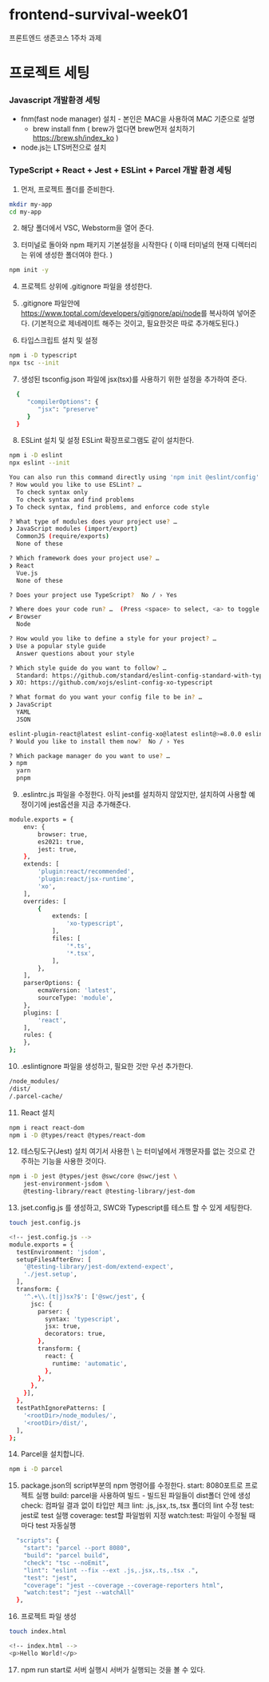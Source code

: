 # frontend-survival-week01

프론트엔드 생존코스 1주차 과제

# 프로젝트 세팅

### Javascript 개발환경 세팅
* fnm(fast node manager) 설치 - 본인은 MAC을 사용하여 MAC 기준으로 설명
  * brew install fnm ( brew가 없다면 brew먼저 설치하기 <https://brew.sh/index_ko> )
* node.js는 LTS버전으로 설치

### TypeScript + React + Jest + ESLint + Parcel 개발 환경 세팅
1. 먼저, 프로젝트 폴더를 준비한다.
```bash
mkdir my-app
cd my-app
```

2. 해당 폴더에서 VSC, Webstorm을 열어 준다.

3. 터미널로 돌아와 npm 패키지 기본설정을 시작한다 ( 이때 터미널의 현재 디렉터리는 위에 생성한 폴더여야 한다. )
```bash
npm init -y
```
4. 프로젝트 상위에 .gitignore 파일을 생성한다.

5. .gitignore 파일안에 <https://www.toptal.com/developers/gitignore/api/node>를 복사하여 넣어준다.
(기본적으로 제네레이트 해주는 것이고, 필요한것은 따로 추가해도된다.)

6. 타입스크립트 설치 및 설정
```bash
npm i -D typescript
npx tsc --init
```

7. 생성된 tsconfig.json 파일에 jsx(tsx)를 사용하기 위한 설정을 추가하여 준다.
```bash
  {
     "compilerOptions": {
        "jsx": "preserve"
     }
  }
```

8. ESLint 설치 및 설정
ESLint 확장프로그램도 같이 설치한다.
```bash
npm i -D eslint
npx eslint --init

You can also run this command directly using 'npm init @eslint/config'.
? How would you like to use ESLint? …
  To check syntax only
  To check syntax and find problems
❯ To check syntax, find problems, and enforce code style

? What type of modules does your project use? …
❯ JavaScript modules (import/export)
  CommonJS (require/exports)
  None of these

? Which framework does your project use? …
❯ React
  Vue.js
  None of these

? Does your project use TypeScript?  No / › Yes

? Where does your code run? …  (Press <space> to select, <a> to toggle all, <i> to invert selection)
✔ Browser
  Node

? How would you like to define a style for your project? …
❯ Use a popular style guide
  Answer questions about your style

? Which style guide do you want to follow? …
  Standard: https://github.com/standard/eslint-config-standard-with-typescript
❯ XO: https://github.com/xojs/eslint-config-xo-typescript

? What format do you want your config file to be in? …
❯ JavaScript
  YAML
  JSON

eslint-plugin-react@latest eslint-config-xo@latest eslint@>=8.0.0 eslint-config-xo-typescript@latest @typescript-eslint/eslint-plugin@>=5.57.0 @typescript-eslint/parser@>=5.57.0 typescript@>=4.4
? Would you like to install them now?  No / › Yes

? Which package manager do you want to use? …
❯ npm
  yarn
  pnpm

```



9. .eslintrc.js 파일을 수정한다.
아직 jest를 설치하지 않았지만, 설치하여 사용할 예정이기에 jest옵션을 지금 추가해준다.
```bash
module.exports = {
	env: {
		browser: true,
		es2021: true,
		jest: true,
	},
	extends: [
		'plugin:react/recommended',
		'plugin:react/jsx-runtime',
		'xo',
	],
	overrides: [
		{
			extends: [
				'xo-typescript',
			],
			files: [
				'*.ts',
				'*.tsx',
			],
		},
	],
	parserOptions: {
		ecmaVersion: 'latest',
		sourceType: 'module',
	},
	plugins: [
		'react',
	],
	rules: {
	},
};
```

10. .eslintignore 파일을 생성하고, 필요한 것만 우선 추가한다.
```bash
/node_modules/
/dist/
/.parcel-cache/
```

11. React 설치
```bash
npm i react react-dom
npm i -D @types/react @types/react-dom
```

12. 테스팅도구(Jest) 설치
여기서 사용한 \ 는 터미널에서 개행문자를 없는 것으로 간주하는 기능을 사용한 것이다.
```bash
npm i -D jest @types/jest @swc/core @swc/jest \
    jest-environment-jsdom \
    @testing-library/react @testing-library/jest-dom
```

13. jset.config.js 를 생성하고, SWC와 Typescript를 테스트 할 수 있게 세팅한다.
```bash
touch jest.config.js

<!-- jest.config.js -->
module.exports = {
  testEnvironment: 'jsdom',
  setupFilesAfterEnv: [
    '@testing-library/jest-dom/extend-expect',
    './jest.setup',
  ],
  transform: {
    '^.+\\.(t|j)sx?$': ['@swc/jest', {
      jsc: {
        parser: {
          syntax: 'typescript',
          jsx: true,
          decorators: true,
        },
        transform: {
          react: {
            runtime: 'automatic',
          },
        },
      },
    }],
  },
  testPathIgnorePatterns: [
    '<rootDir>/node_modules/',
    '<rootDir>/dist/',
  ],
};
```

14. Parcel을 설치합니다.
```bash
npm i -D parcel
```

15. package.json의 script부분의 npm 명령어를 수정한다.
start: 8080포트로 프로젝트 실행
build: parcel을 사용하여 빌드 - 빌드된 파일들이 dist폴더 안에 생성
check: 컴파일 결과 없이 타입만 체크
lint: .js,.jsx,.ts,.tsx 폴더의 lint 수정
test: jest로 test 실행
coverage: test할 파일범위 지정
watch:test: 파일이 수정될 때마다 test 자동실행

```bash
  "scripts": {
    "start": "parcel --port 8080",
    "build": "parcel build",
    "check": "tsc --noEmit",
    "lint": "eslint --fix --ext .js,.jsx,.ts,.tsx .",
    "test": "jest",
    "coverage": "jest --coverage --coverage-reporters html",
    "watch:test": "jest --watchAll"
  },
```

16. 프로젝트 파일 생성
```bash
touch index.html

<!-- index.html -->
<p>Hello World!</p>
```

17. npm run start로 서버 실행시 서버가 실행되는 것을 볼 수 있다.

